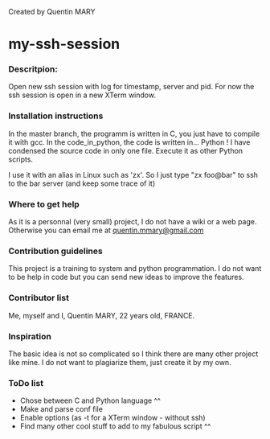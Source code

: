 Created by Quentin MARY


my-ssh-session
==============

### Descritpion:
Open new ssh session with log for timestamp, server and pid. For now the ssh session is open in a new XTerm window.

### Installation instructions
In the master branch, the programm is written in C, you just have to compile it with gcc.
In the code_in_python, the code is written in... Python ! I have condensed the source code in only one file. Execute it as other Python scripts.

I use it with an alias in Linux such as 'zx'. So I just type "zx foo@bar" to ssh to the bar server (and keep some trace of it)

### Where to get help
As it is a personnal (very small) project, I do not have a wiki or a web page. Otherwise you can email me at quentin.mmary@gmail.com

### Contribution guidelines
This project is a training to system and python programmation. I do not want to be help in code but you can send new ideas to improve the features.

### Contributor list
Me, myself and I, Quentin MARY, 22 years old, FRANCE.

### Inspiration
The basic idea is not so complicated so I think there are many other project like mine. I do not want to plagiarize them, just create it by my own.

### ToDo list
  - Chose between C and Python language ^^
  - Make and parse conf file
  - Enable options (as -t for a XTerm window - without ssh)
  - Find many other cool stuff to add to my fabulous script ^^
